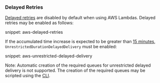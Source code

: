 ### Delayed Retries

[Delayed retries](/nservicebus/recoverability/configure-delayed-retries.md) are disabled by default when using AWS Lambdas. Delayed retries may be enabled as follows:

snippet: aws-delayed-retries

If the accumulated time increase is expected to be greater than [15 minutes](/transports/sqs/delayed-delivery.md#enable-unrestricted-delayed-delivery), `UnrestrictedDurationDelayedDelivery` must be enabled:

snippet: aws-unrestricted-delayed-delivery

Note: Automatic creation of the required queues for unrestricted delayed delivery is not supported. The creation of the required queues may be scripted using the [CLI](/transports/sqs/delayed-delivery.md#enable-unrestricted-delayed-delivery-manual-fifo-queue-creation).
